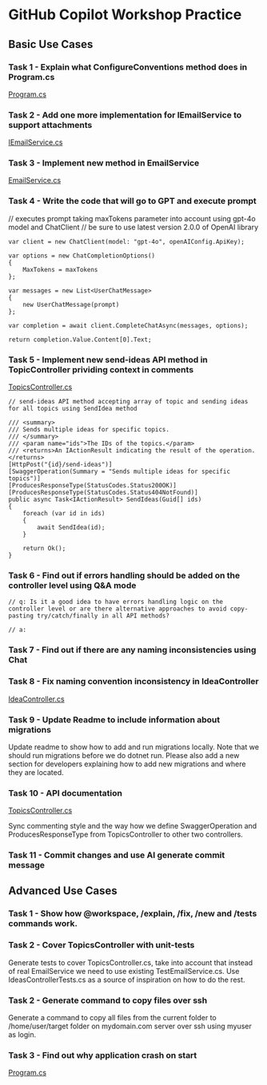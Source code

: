 # GitHub Copilot Workshop Practice

## Basic Use Cases

### Task 1 - Explain what ConfigureConventions method does in Program.cs

[Program.cs](./src/Suggestio.Api/Program.cs)

### Task 2 - Add one more implementation for IEmailService to support attachments

[IEmailService.cs](./src/Suggestio.Api/Interfaces/IEmailService.cs)

### Task 3 - Implement new method in EmailService

[EmailService.cs](./src/Suggestio.Api/Services/EmailService.cs)

### Task 4 - Write the code that will go to GPT and execute prompt

// executes prompt taking maxTokens parameter into account using gpt-4o model and ChatClient
// be sure to use latest version 2.0.0 of OpenAI library

```
var client = new ChatClient(model: "gpt-4o", openAIConfig.ApiKey);

var options = new ChatCompletionOptions()
{
    MaxTokens = maxTokens
};

var messages = new List<UserChatMessage>
{
    new UserChatMessage(prompt)
};

var completion = await client.CompleteChatAsync(messages, options);

return completion.Value.Content[0].Text;
```

### Task 5 - Implement new send-ideas API method in TopicController prividing context in comments

[TopicsController.cs](./src/Suggestio.Api/Controllers/TopicsController.cs)

```
// send-ideas API method accepting array of topic and sending ideas for all topics using SendIdea method
```

```
/// <summary>
/// Sends multiple ideas for specific topics.
/// </summary>
/// <param name="ids">The IDs of the topics.</param>
/// <returns>An IActionResult indicating the result of the operation.</returns>
[HttpPost("{id}/send-ideas")]
[SwaggerOperation(Summary = "Sends multiple ideas for specific topics")]
[ProducesResponseType(StatusCodes.Status200OK)]
[ProducesResponseType(StatusCodes.Status404NotFound)]
public async Task<IActionResult> SendIdeas(Guid[] ids)
{
    foreach (var id in ids)
    {
        await SendIdea(id);
    }

    return Ok();
}
```

### Task 6 - Find out if errors handling should be added on the controller level using Q&A mode

```
// q: Is it a good idea to have errors handling logic on the controller level or are there alternative approaches to avoid copy-pasting try/catch/finally in all API methods?

// a: 
```

### Task 7 - Find out if there are any naming inconsistencies using Chat

### Task 8 - Fix naming convention inconsistency in IdeaController

[IdeaController.cs](./src/Suggestio.Api/Controllers/IdeaController.cs)

### Task 9 - Update Readme to include information about migrations

Update readme to show how to add and run migrations locally. Note that we should run migrations before we do dotnet run. Please also add a new section for developers explaining how to add new migrations and where they are located.

### Task 10 - API documentation

[TopicsController.cs](./src/Suggestio.Api/Controllers/TopicsController.cs)

Sync commenting style and the way how we define SwaggerOperation and ProducesResponseType from TopicsController to other two controllers.

### Task 11 - Commit changes and use AI generate commit message


## Advanced Use Cases

### Task 1 - Show how @workspace, /explain, /fix, /new and /tests commands work.

### Task 2 - Cover TopicsController with unit-tests

Generate tests to cover TopicsController.cs, take into account that instead of real EmailService we need to use existing TestEmailService.cs. Use IdeasControllerTests.cs as a source of inspiration on how to do the rest.

### Task 2 - Generate command to copy files over ssh

Generate a command to copy all files from the current folder to /home/user/target folder on mydomain.com server over ssh using myuser as login.

### Task 3 - Find out why application crash on start

[Program.cs](./src/Suggestio.Api/Program.cs)